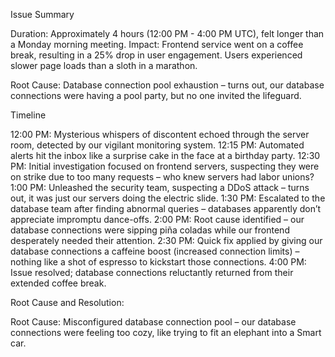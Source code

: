 Issue Summary

Duration: Approximately 4 hours (12:00 PM - 4:00 PM UTC), felt longer than a Monday morning meeting.
Impact:
Frontend service went on a coffee break, resulting in a 25% drop in user engagement.
Users experienced slower page loads than a sloth in a marathon.

Root Cause: Database connection pool exhaustion – turns out, our database connections were having a pool party, but no one invited the lifeguard.

Timeline

12:00 PM: Mysterious whispers of discontent echoed through the server room, detected by our vigilant monitoring system.
12:15 PM: Automated alerts hit the inbox like a surprise cake in the face at a birthday party.
12:30 PM: Initial investigation focused on frontend servers, suspecting they were on strike due to too many requests – who knew servers had labor unions?
1:00 PM: Unleashed the security team, suspecting a DDoS attack – turns out, it was just our servers doing the electric slide.
1:30 PM: Escalated to the database team after finding abnormal queries – databases apparently don’t appreciate impromptu dance-offs.
2:00 PM: Root cause identified – our database connections were sipping piña coladas while our frontend desperately needed their attention.
2:30 PM: Quick fix applied by giving our database connections a caffeine boost (increased connection limits) – nothing like a shot of espresso to kickstart those connections.
4:00 PM: Issue resolved; database connections reluctantly returned from their extended coffee break.

Root Cause and Resolution:

Root Cause:
Misconfigured database connection pool – our database connections were feeling too cozy, like trying to fit an elephant into a Smart car.

